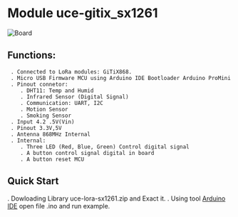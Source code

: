 # Module uce-gitix_sx1261
![Board](https://github.com/RFThings/uce-gitix_sx61/blob/master/images/image1.png)

## Functions:
     . Connected to LoRa modules: GiTiX868.
     . Micro USB Firmware MCU using Arduino IDE Bootloader Arduino ProMini
     . Pinout connetor:
        . DHT11: Temp and Humid
        . Infrared Sensor (Digital Signal)
        . Communication: UART, I2C
        . Motion Sensor
        . Smoking Sensor
     . Input 4.2 .5V(Vin)
     . Pinout 3.3V,5V
     . Antenna 868MHz Internal
     . Internal:
        . Three LED (Red, Blue, Green) Control digital signal
        . A button control signal digital in board
        . A button reset MCU

## Quick Start
  . Dowloading Library uce-lora-sx1261.zip  and Exact it.
  . Using tool [Arduino IDE](https://www.arduino.cc/en/Main/Software) open file .ino and run example.
